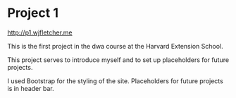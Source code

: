 # Project 1

http://p1.wjfletcher.me

This is the first project in the dwa course at the Harvard Extension School.

This project serves to introduce myself and to set up placeholders for future projects. 

I used Bootstrap for the styling of the site. Placeholders for future projects is in header bar.
